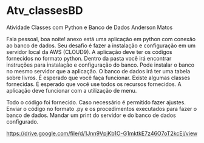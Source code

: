 # Atv_classesBD

Atividade Classes com Python e Banco de Dados
Anderson Matos


Fala pessoal, boa noite!
anexo está uma aplicação em python com conexão ao banco de dados. Seu desafio é fazer a instalação e configuração em um servidor local da AWS (CLOUD9). A aplicação deve ter os códigos fornecidos no formato python. Dentro da pasta você irá encontrar instruções para instalação e configuração do banco. Pode instalar o banco no mesmo servidor que a aplicação.
O banco de dados irá ter uma tabela sobre livros. É esperado que você faça funcionar. Existe algumas classes fornecidas. É esperado que você use todos os recursos fornecidos. A aplicação deve funcionar com a utilização de menu.

Todo o código foi fornecido. Caso necessário é permitido fazer ajustes.
Enviar o código no formato .py e os procedimentos executados para fazer o banco de dados. Mandar um print do servidor e do banco de dados configurado.

https://drive.google.com/file/d/1Jnn9VpjKb1O-G1mktkE7z46O7oT2kcEj/view